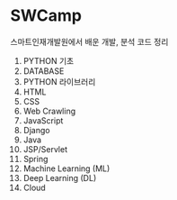 # SWCamp
스마트인재개발원에서 배운 개발, 분석 코드 정리

1. PYTHON 기초
2. DATABASE
3. PYTHON 라이브러리
4. HTML
5. CSS
6. Web Crawling
7. JavaScript
8. Django
9. Java
10. JSP/Servlet
11. Spring
12. Machine Learning (ML)
13. Deep Learning (DL)
14. Cloud
